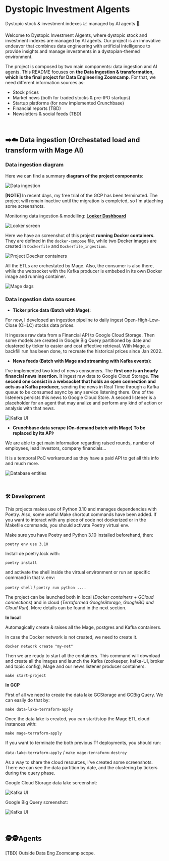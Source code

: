 # Dystopic Investment AIgents

Dystopic stock &amp; investment indexes 📈 managed by AI agents 🤖.

Welcome to Dystopic Investment AIgents, where dystopic stock and investment indexes are managed by AI agents. Our project is an innovative endeavor that combines data engineering with artificial intelligence to provide insights and manage investments in a dystopian-themed environment.

The project is composed by two main components: data ingestion and AI agents. This README focuses on **the Data Ingestion & transformation, which is the final project for Data Engineering Zoomcamp**. For that, we need different information sources as:
- Stock prices
- Market news (both for traded stocks & pre-IPO startups)
- Startup platforms (for now implemented Crunchbase)
- Financial reports (TBD)
- Newsletters & social feeds (TBD)

<br>

## ➡️☁️ Data ingestion (Orchestated load and transform with Mage AI)

### Data ingestion diagram

Here we can find a summary **diagram of the project components**:

![Data ingestion](./imgs/data_ingestion.png)


**[NOTE]** In recent days, my free trial of the GCP has been terminated. The project will remain inactive until the migration is completed, so I'm attaching some screenshots.

Monitoring data ingestion & modelling: [**Looker Dashboard**](https://lookerstudio.google.com/s/qK5FsFOEH7A)

![Looker screen](./imgs/looker_screen.png)


Here we have an screenshot of this project **running Docker containers**. They are defined in the `docker-compose` file, while two Docker images are created in `Dockerfile` and `Dockerfile_ingestion`.

![Project Doecker containers](./imgs/docker_containers.png)

All the ETLs are orchestated by Mage. Also, the consumer is also there, while the websocket with the Kafka producer is embebed in its own Docker image and running container.

![Mage dags](./imgs/mage_dags.png)


### Data ingestion data sources

- **Ticker price data (Batch with Mage):**

For now, I developed an ingestion pipeline to daily ingest Open-High-Low-Close (OHLC) stocks data prices. 

It ingestes raw data from a Financial API to Google Cloud Storage. Then some models are created in Google Big Query partitioned by date and clustered by ticker to easier and cost effective retrieval.
With Mage, a backfill run has been done, to recreate the historical prices since Jan 2022.

- **News feeds (Batch with Mage and streaming with Kafka events):**

I've implemented two kind of news consumers. The **first one is an hourly financial news insertion.** It ingest raw data to Google Cloud Storage.
**The second one consist in a websocket that holds an open connection and acts as a Kafka producer,** sending the news in Real Time through a Kafka queue to be consumed async by any service listening there. One of the listeners persists this news to Google Cloud Store. A second listener is a placeholder for an agent that may analize and perform any kind of action or analysis with that news.

![Kafka UI](./imgs/kafka_ui_news_topic.png)

- **Crunchbase data scrape (On-demand batch with Mage) To be replaced by its API:**

We are able to get main information regarding raised rounds, number of employees, lead investors, company financials...

It is a temporal PoC workaround as they have a paid API to get all this info and much more.

![Database entities](./imgs/db_entities.png)

<br>

### 🛠 Development

This projects makes use of Python 3.10 and manages dependencies with Poetry. Also, some useful Make shortcut commands have been added.
If you want to interact with any piece of code not dockerized or in the Makefile commands, you should activate Poetry virtual env.

Make sure you have Poetry and Python 3.10 installed beforehand, then:

`poetry env use 3.10`

Install de poetry.lock with:

`poetry install`

and activate the shell inside the virtual environment or run an specific command in that v. env:

`poetry shell` / `poetry run python ....`

The project can be launched both in local (*Docker containers + GCloud connections*) and in cloud (*Terraformed GoogleStorage, GoogleBQ and Cloud Run*). More details can be found in the next section.


**In local**

Automagically create & raises all the Mage, postgres and Kafka containers.

In case the Docker network is not created, we need to create it.

`docker network create "my-net"`

Then we are ready to start all the containers. This command will download and create all the images and launch the Kafka (zookeeper, kafka-UI, broker and topic config), Mage and our news listener producer containers.

`make start-project`


**In GCP**

First of all we need to create the data lake GCStorage and GCBig Query. We can easily do that by:

`make data-lake-terraform-apply`

Once the data lake is created, you can start/stop the Mage ETL cloud instances with:

`make mage-terraform-apply` 

If you want to terminate the both previous Tf deployments, you should run:

`data-lake-terraform-apply` / `make mage-terraform-destroy`

As a way to share the cloud resources, I've created some screenshots. There we can see the data partition by date, and the clustering by tickers during the query phase.

Google Cloud Storage data lake screenshot:

![Kafka UI](./imgs/google_cloud_storage.png)

Google Big Query screenshot:

![Kafka UI](./imgs/google_big_query.png)

<br>

## 🕵️🕵️Agents

[TBD] Outside Data Eng Zoomcamp scope.
